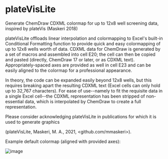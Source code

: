 # plateVisLite
Generate ChemDraw CDXML colormap for up to 12x8 well screening data, inspired by plateVis (Maskeri 2018)

plateVisLite offloads linear interpolation and colormapping to Excel's built-in Conditional Formatting function to provide quick and easy colormapping of up to 12x8 wells worth of data. CDXML data for ChemDraw is generated by a set of macros and assembled into cell E20; the cell can then be copied and pasted (directly, ChemDraw 17 or later, or as CDXML text). Appropriately-spaced axes are provided as well in cell E23 and can be easily aligned to the colormap for a professional appearance.

In theory, the code can be expanded easily beyond 12x8 wells, but this requires breaking apart the resulting CDXML text (Excel cells can only hold up to 32,767 characters). For ease of use--namely to fit the requisite data in a single Excel cell--the CDXML representation has been stripped of non-essential data, which is interpolated by ChemDraw to create a full representation.

Please consider acknowledging plateVisLite in publications for which it is used to generate graphics

(plateVisLite, Maskeri, M. A., 2021, <github.com/mmaskeri>).

Example default colormap (aligned with provided axes):

![image](https://user-images.githubusercontent.com/11822744/120084770-9efee900-c098-11eb-8e4f-578953e0867e.png)
